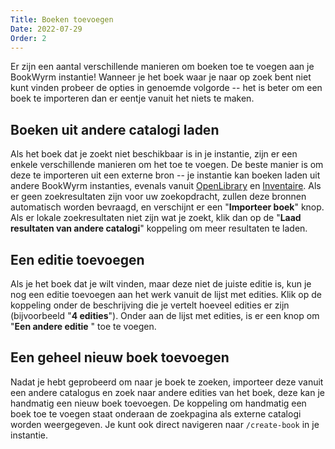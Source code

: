 ```yaml
---
Title: Boeken toevoegen
Date: 2022-07-29
Order: 2
---
```


Er zijn een aantal verschillende manieren om boeken toe te voegen aan je BookWyrm instantie! Wanneer je het boek waar je naar op zoek bent niet kunt vinden probeer de opties in genoemde volgorde -- het is beter om een boek te importeren dan er eentje vanuit het niets te maken.

## Boeken uit andere catalogi laden

Als het boek dat je zoekt niet beschikbaar is in je instantie, zijn er een enkele verschillende manieren om het toe te voegen. De beste manier is om deze te importeren uit een externe bron -- je instantie kan boeken laden uit andere BookWyrm instanties, evenals vanuit [OpenLibrary](http://openlibrary.org/) en [Inventaire](http://inventaire.io/). Als er geen zoekresultaten zijn voor uw zoekopdracht, zullen deze bronnen automatisch worden bevraagd, en verschijnt er een "**Importeer boek**" knop. Als er lokale zoekresultaten niet zijn wat je zoekt, klik dan op de "**Laad resultaten van andere catalogi**" koppeling om meer resultaten te laden.


## Een editie toevoegen

Als je het boek dat je wilt vinden, maar deze niet de juiste editie is, kun je nog een editie toevoegen aan het werk vanuit de lijst met edities. Klik op de koppeling onder de beschrijving die je vertelt hoeveel edities er zijn (bijvoorbeeld "**4 edities**"). Onder aan de lijst met edities, is er een knop om "**Een andere editie** " toe te voegen.

## Een geheel nieuw boek toevoegen

Nadat je hebt geprobeerd om naar je boek te zoeken, importeer deze vanuit een andere catalogus en zoek naar andere edities van het boek, deze kan je handmatig een nieuw boek toevoegen. De koppeling om handmatig een boek toe te voegen staat onderaan de zoekpagina als externe catalogi worden weergegeven. Je kunt ook direct navigeren naar `/create-book` in je instantie.
